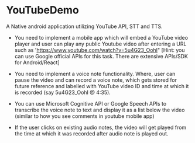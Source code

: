 # YouTubeDemo
A Native android application utilizing YouTube API, STT and TTS.

- You need to implement a mobile app which will embed a YouTube video player and user can play any public Youtube video after entering a URL such as 'https://www.youtube.com/watch?v=5u4G23_OohI"  [Hint: you can use Google official APIs for this task. There are extensive APIs/SDK for Android/React]
 
- You need to implement a voice note functionality. Where, user can pause the video and can record a voice note, which gets stored for future reference and labelled with YouTube video ID and time at which it is recorded (say 5u4G23_OohI @ 4:35). 
 
-  You can use Microsoft Cognitive API or Google Speech APIs to transcribe the voice note to text and display it as a list below the video (similar to how you see comments in youtube mobile app)
 
- If the user clicks on existing audio notes, the video will get played from the time at which it was recorded after audio note is played out.

